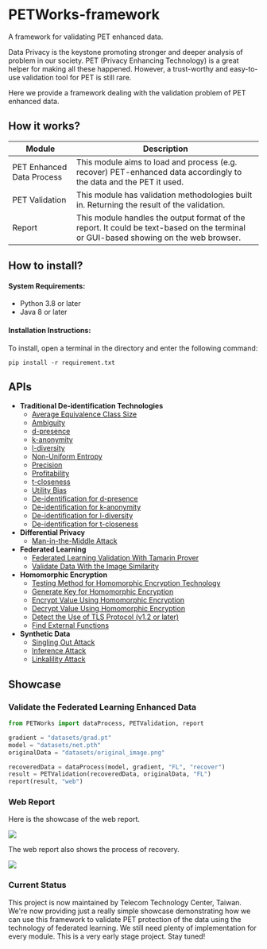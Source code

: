 # PETWorks-framework

A framework for validating PET enhanced data.

Data Privacy is the keystone promoting stronger and deeper analysis of problem in our society. PET (Privacy Enhancing Technology) is a great helper for making all these happened. However, a trust-worthy and easy-to-use validation tool for PET is still rare. 

Here we provide a framework dealing with the validation problem of PET enhanced data.

## How it works?

| Module                    | Description                                                                                                                           |
|---------------------------|---------------------------------------------------------------------------------------------------------------------------------------|
| PET Enhanced Data Process | This module aims to load and process (e.g. recover) PET-enhanced data accordingly to the data and the PET it used.                    |                                                                                                                                       |
| PET Validation            | This module has validation methodologies built in. Returning the result of the validation.                                            |
| Report                    | This module handles the output format of the report.  It could be text-based on the terminal or GUI-based showing on the web browser. |

## How to install?

#### System Requirements:
- Python 3.8 or later
- Java 8 or later

#### Installation Instructions:
To install, open a terminal in the directory and enter the following command:

```
pip install -r requirement.txt
```

## APIs

- **Traditional De-identification Technologies**
    - [Average Equivalence Class Size](https://petworks-doc.readthedocs.io/en/latest/k-anonymity.html#average-equivalence-class-size)
    - [Ambiguity](https://petworks-doc.readthedocs.io/en/latest/k-anonymity.html#ambiguity)
    - [d-presence](https://petworks-doc.readthedocs.io/en/latest/k-anonymity.html#d-presence)
    - [k-anonymity](https://petworks-doc.readthedocs.io/en/latest/k-anonymity.html#k-anonymity)
    - [l-diversity](https://petworks-doc.readthedocs.io/en/latest/k-anonymity.html#l-diversity)
    - [Non-Uniform Entropy](https://petworks-doc.readthedocs.io/en/latest/k-anonymity.html#non-uniform-entropy)
    - [Precision](https://petworks-doc.readthedocs.io/en/latest/k-anonymity.html#precision)
    - [Profitability](https://petworks-doc.readthedocs.io/en/latest/k-anonymity.html#profitability)
    - [t-closeness](https://petworks-doc.readthedocs.io/en/latest/k-anonymity.html#t-closeness)
    - [Utility Bias](https://petworks-doc.readthedocs.io/en/latest/k-anonymity.html#utility-bias)
    - [De-identification for d-presence](https://petworks-doc.readthedocs.io/en/latest/k-anonymity.html#de-identification-for-d-presence)
    - [De-identification for k-anonymity](https://petworks-doc.readthedocs.io/en/latest/k-anonymity.html#de-identification-for-k-anonymity)
    - [De-identification for l-diversity](https://petworks-doc.readthedocs.io/en/latest/k-anonymity.html#de-identification-for-l-diversity)
    - [De-identification for t-closeness](https://petworks-doc.readthedocs.io/en/latest/k-anonymity.html#de-identification-for-t-closeness)
- **Differential Privacy**
    - [Man-in-the-Middle Attack](https://petworks-doc.readthedocs.io/en/latest/differential_privacy.html#man-in-the-middle-attack)
- **Federated Learning**
    - [Federated Learning Validation With Tamarin Prover](https://petworks-doc.readthedocs.io/en/latest/federated_learning.html#federated-learning-validation-with-tamarin-prover)
    - [Validate Data With the Image Similarity](https://petworks-doc.readthedocs.io/en/latest/federated_learning.html#validate-data-with-the-image-similarity)
- **Homomorphic Encryption**
    - [Testing Method for Homomorphic Encryption Technology](https://petworks-doc.readthedocs.io/en/latest/homomorphic_encryption.html#testing-method-for-homomorphic-encryption-technology)
    - [Generate Key for Homomorphic Encryption](https://petworks-doc.readthedocs.io/en/latest/homomorphic_encryption.html#generate-key-for-homomorphic-encryption)
    - [Encrypt Value Using Homomorphic Encryption](https://petworks-doc.readthedocs.io/en/latest/homomorphic_encryption.html#encrypt-value-using-homomorphic-encryption)
    - [Decrypt Value Using Homomorphic Encryption](https://petworks-doc.readthedocs.io/en/latest/homomorphic_encryption.html#decrypt-value-using-homomorphic-encryption)
    - [Detect the Use of TLS Protocol (v1.2 or later)](https://petworks-doc.readthedocs.io/en/latest/homomorphic_encryption.html#detect-the-use-of-tls-protocol-v1-2-or-later)
    - [Find External Functions](https://petworks-doc.readthedocs.io/en/latest/homomorphic_encryption.html#find-external-functions)
- **Synthetic Data**
    - [Singling Out Attack](https://petworks-doc.readthedocs.io/en/latest/syntehtic_data.html#singling-out-attack)
    - [Inference Attack](https://petworks-doc.readthedocs.io/en/latest/syntehtic_data.html#inference-attack)
    - [Linkalility Attack](https://petworks-doc.readthedocs.io/en/latest/syntehtic_data.html#linkalility-attack)



## Showcase

### Validate the Federated Learning Enhanced Data

```python
from PETWorks import dataProcess, PETValidation, report

gradient = "datasets/grad.pt"
model = "datasets/net.pth"
originalData = "datasets/original_image.png"

recoveredData = dataProcess(model, gradient, "FL", "recover")
result = PETValidation(recoveredData, originalData, "FL")
report(result, "web")
```                     

### Web Report

Here is the showcase of the web report.

![](https://i.imgur.com/p9wE8BP.png)

The web report also shows the process of recovery.

![](https://i.imgur.com/tCtVqBu.png)

### Current Status
This project is now maintained by Telecom Technology Center, Taiwan. We're now providing just a really simple showcase demonstrating how we can use this framework to validate PET protection of the data using the technology of federated learning. We still need plenty of implementation for every module. This is a very early stage project. Stay tuned!  
